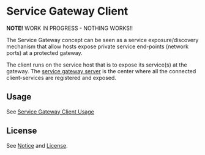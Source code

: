 Service Gateway Client
======================

**NOTE!** WORK IN PROGRESS - NOTHING WORKS!!

The Service Gateway concept can be seen as a service exposure/discovery mechanism
that allow hosts expose private service end-points (network ports) at a protected gateway.

The client runs on the service host that is to expose its service(s) at the gateway.
The [service gateway server](https://github.com/ZenDevelopmentEcosystem/service-gateway-server)
is the center where all the connected client-services are registered and exposed.

Usage
-----

See [Service Gateway Client Usage](docs/service-gateway-client.md)

License
-------

See [Notice](NOTICE) and [License](LICENSE).
